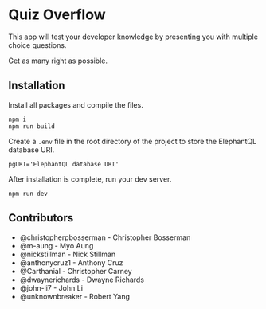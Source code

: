 # Quiz Overflow

This app will test your developer knowledge by presenting you with multiple choice questions.

Get as many right as possible.

## Installation

Install all packages and compile the files.

```
npm i
npm run build
```

Create a `.env` file in the root directory of the project to store the ElephantQL database URI.

```
pgURI='ElephantQL database URI'
```

After installation is complete, run your dev server.

```
npm run dev
```

## Contributors

- @christopherpbosserman - Christopher Bosserman
- @m-aung - Myo Aung
- @nickstillman - Nick Stillman
- @anthonycruz1 - Anthony Cruz
- @Carthanial - Christopher Carney
- @dwaynerichards - Dwayne Richards
- @john-li7 - John Li
- @unknownbreaker - Robert Yang
